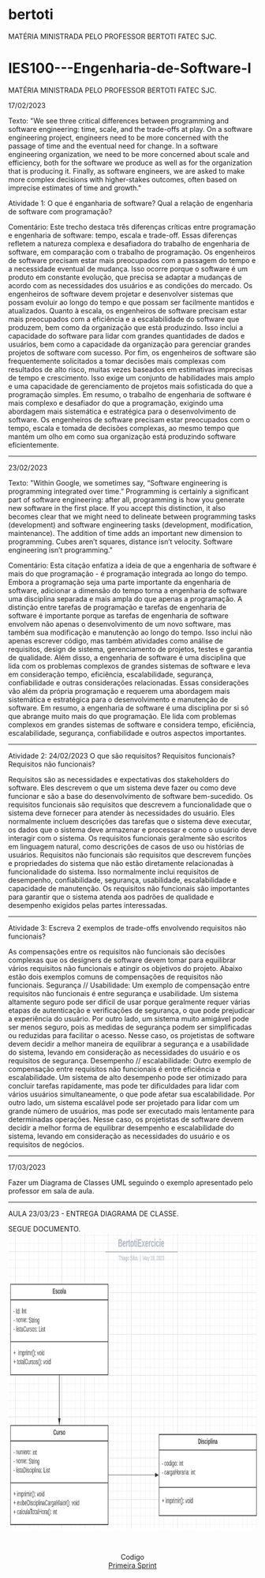 # bertoti
MATÉRIA MINISTRADA PELO PROFESSOR BERTOTI FATEC SJC.
# IES100---Engenharia-de-Software-I
MATÉRIA MINISTRADA PELO PROFESSOR BERTOTI FATEC SJC.

17/02/2023

Texto: 
"We see three critical differences between programming and software engineering: time, scale, and the trade-offs at play.   On a software engineering project, engineers need to be more concerned with the passage of time and the eventual need for change. In a software engineering organization, we need to be more concerned about scale and efficiency, both for the software we produce as well as for the organization that is producing it. Finally, as software engineers, we are asked to make more complex decisions with higher-stakes outcomes, often based on imprecise estimates of time and growth."

Atividade 1: O que é enganharia de software? Qual a relação de engenharia de software com programação?

Comentário: 
Este trecho destaca três diferenças críticas entre programação e engenharia de software: tempo, escala e trade-off. Essas diferenças refletem a natureza complexa e desafiadora do trabalho de engenharia de software, em comparação com o trabalho de programação.
Os engenheiros de software precisam estar mais preocupados com a passagem do tempo e a necessidade eventual de mudança. Isso ocorre porque o software é um produto em constante evolução, que precisa se adaptar a mudanças de acordo com as necessidades dos usuários e as condições do mercado. Os engenheiros de software devem projetar e desenvolver sistemas que possam evoluir ao longo do tempo e que possam ser facilmente mantidos e atualizados.
Quanto à escala, os engenheiros de software precisam estar mais preocupados com a eficiência e a escalabilidade do software que produzem, bem como da organização que está produzindo. Isso inclui a capacidade do software para lidar com grandes quantidades de dados e usuários, bem como a capacidade da organização para gerenciar grandes projetos de software com sucesso.
Por fim, os engenheiros de software são frequentemente solicitados a tomar decisões mais complexas com resultados de alto risco, muitas vezes baseados em estimativas imprecisas de tempo e crescimento. Isso exige um conjunto de habilidades mais amplo e uma capacidade de gerenciamento de projetos mais sofisticada do que a programação simples.
Em resumo, o trabalho de engenharia de software é mais complexo e desafiador do que a programação, exigindo uma abordagem mais sistemática e estratégica para o desenvolvimento de software. Os engenheiros de software precisam estar preocupados com o tempo, escala e tomada de decisões complexas, ao mesmo tempo que mantém um olho em como sua organização está produzindo software eficientemente.

______________________________________________________________________________________________________________________________________________


23/02/2023

Texto: 
"Within Google, we sometimes say, “Software engineering is programming integrated over time.” Programming  is certainly a significant part of software engineering: after all, programming is how you generate new software in the first place. If you accept this distinction, it also becomes clear that we might need to delineate between programming tasks (development) and software engineering tasks (development, modification, maintenance). The addition of time adds an important new dimension to programming. Cubes aren’t squares, distance isn’t velocity. Software engineering isn’t programming."

Comentário: 
Esta citação enfatiza a ideia de que a engenharia de software é mais do que programação - é programação integrada ao longo do tempo. Embora a programação seja uma parte importante da engenharia de software, adicionar a dimensão do tempo torna a engenharia de software uma disciplina separada e mais ampla do que apenas a programação. A distinção entre tarefas de programação e tarefas de engenharia de software é importante porque as tarefas de engenharia de software envolvem não apenas o desenvolvimento de um novo software, mas também sua modificação e manutenção ao longo do tempo. Isso inclui não apenas escrever código, mas também atividades como análise de requisitos, design de sistema, gerenciamento de projetos, testes e garantia de qualidade. Além disso, a engenharia de software é uma disciplina que lida com os problemas complexos de grandes sistemas de software e leva em consideração tempo, eficiência, escalabilidade, segurança, confiabilidade e outras considerações relacionadas. Essas considerações vão além da própria programação e requerem uma abordagem mais sistemática e estratégica para o desenvolvimento e manutenção de software. Em resumo, a engenharia de software é uma disciplina por si só que abrange muito mais do que programação. Ele lida com problemas complexos em grandes sistemas de software e considera tempo, eficiência, escalabilidade, segurança, confiabilidade e outros aspectos importantes.
__________________________________________________________________________________________________________________________________

Atividade 2: 24/02/2023
O que são requisitos? Requisitos funcionais? Requisitos não funcionais?

Requisitos são as necessidades e expectativas dos stakeholders do software. Eles descrevem o que um sistema deve fazer ou como  deve funcionar e são a base do desenvolvimento  de software bem-sucedido. Os requisitos funcionais são  requisitos que descrevem a funcionalidade que o sistema deve fornecer para atender às necessidades do usuário. Eles normalmente incluem descrições das tarefas que o sistema deve executar, os dados que o sistema deve armazenar e processar e como o usuário deve interagir com o sistema. Os requisitos funcionais geralmente são  escritos em linguagem natural, como descrições de casos de uso ou histórias de usuários. Requisitos não funcionais são  requisitos que descrevem funções e propriedades do sistema que não estão diretamente relacionadas à funcionalidade do sistema. Isso normalmente inclui requisitos de desempenho, confiabilidade, segurança, usabilidade, escalabilidade e capacidade de manutenção. Os requisitos não funcionais são importantes para garantir que o sistema atenda aos padrões de qualidade e desempenho exigidos pelas partes interessadas.

__________________________________________________________________________________________________________________________________


Atividade 3: Escreva 2 exemplos de trade-offs envolvendo requisitos não funcionais?

As compensações entre os requisitos não funcionais são decisões complexas que os designers de software devem tomar para equilibrar vários requisitos não funcionais e atingir os objetivos do projeto. Abaixo estão dois exemplos comuns de compensações de requisitos não funcionais.
Segurança // Usabilidade:
Um exemplo de compensação entre requisitos não funcionais é entre segurança e usabilidade. Um sistema altamente seguro pode ser difícil de usar porque geralmente requer várias etapas de autenticação e verificações de segurança, o que pode prejudicar a experiência do usuário. Por outro lado, um sistema muito amigável pode ser menos seguro, pois as medidas de segurança podem ser simplificadas ou reduzidas para facilitar o acesso. Nesse caso, os projetistas de software devem decidir a melhor maneira de equilibrar a segurança e a usabilidade do sistema, levando em consideração as necessidades do usuário e os requisitos de segurança.
Desempenho // escalabilidade:
Outro exemplo de compensação entre requisitos não funcionais é entre eficiência e escalabilidade. Um sistema de alto desempenho pode ser otimizado para concluir tarefas rapidamente, mas pode ter dificuldades para lidar com vários usuários simultaneamente, o que pode afetar sua escalabilidade. Por outro lado, um sistema escalável pode ser projetado para lidar com um grande número de usuários, mas pode ser executado mais lentamente para determinadas operações. Nesse caso, os projetistas de software devem decidir a melhor forma de equilibrar desempenho e escalabilidade do sistema, levando em consideração as necessidades do usuário e os requisitos de negócios.

_______________________________________________________________________

17/03/2023

Fazer um Diagrama de Classes UML seguindo o exemplo apresentado pelo professor em sala de aula.

_______________________________________________________________________

AULA 23/03/23 - ENTREGA DIAGRAMA DE CLASSE.

SEGUE DOCUMENTO.
<img src="https://github.com/thiagosilva89/bertoti/blob/main/img/Classe%20UML.jpeg"  height="600">

<br>
<p align="center">Codigo
<br>
<a href="https://github.com/thiagosilva89/bertoti/tree/main/ClasseUML/src/Escola">Primeira Sprint</a>
